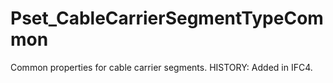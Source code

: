 # Pset_CableCarrierSegmentTypeCommon

Common properties for cable carrier segments.  HISTORY: Added in IFC4.

